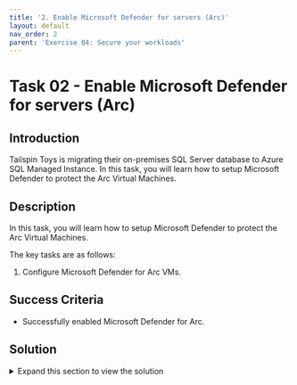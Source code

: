 ```yaml
---
title: '2. Enable Microsoft Defender for servers (Arc)'
layout: default
nav_order: 2
parent: 'Exercise 04: Secure your workloads'
---
```


# Task 02 - Enable Microsoft Defender for servers (Arc)

## Introduction

Tailspin Toys is migrating their on-premises SQL Server database to Azure SQL Managed Instance. In this task, you will learn how to setup Microsoft Defender to protect the Arc Virtual Machines.

## Description

In this task, you will learn how to setup Microsoft Defender to protect the Arc Virtual Machines.

The key tasks are as follows:
1. Configure Microsoft Defender for Arc VMs.

## Success Criteria

* Successfully enabled Microsoft Defender for Arc.

## Solution

<details markdown="block">
<summary>Expand this section to view the solution</summary>

1. Sign in to the [Azure Portal](https://portal.azure.com). Ensure that you're using a subscription associated with the same resources you created during the lab set up.

    {: .highlight }
    > If you're using Azure Gov, sign in to the [Azure Gov Portal](https://portal.azure.us).

2. In the **Search resources, services, and docs** box at the top of the portal, search for **Microsoft Defender for Cloud**, then select the **Microsoft Defender for Cloud** service.

3. In the **Management** section, select **Environment settings**.

4. Select the relevant subscription.

5. On the **Defender plans** page, locate the **Servers** plan and toggle the **Status** to On.

6. Select **Save**.

</details>

